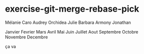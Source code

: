 # exercise-git-merge-rebase-pick

Mélanie Caro
Audrey
Orchidea
Julie
Barbara
Armony
Jonathan

Janvier
Fevrier
Mars
Avril
Mai
Juin
Juillet
Aout
Septembre
Octobre
Novembre
Decembre

ça va
